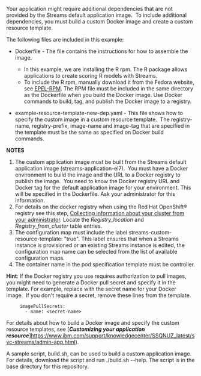 Your application might require additional dependencies that are not provided by the Streams default application image.  To include additional dependencies, you must build a custom Docker image and create a custom resource template. 

The following files are included in this example: 
- Dockerfile - The file contains the instructions for how to assemble the image.
  - In this example, we are installing the R rpm. The R package allows applications to create scoring R models with Streams. 
  - To include the R rpm, manually download it from the Fedora website, see [EPEL-RPM](https://dl.fedoraproject.org/pub/epel/epel-release-latest-7.noarch.rpm). The RPM file must be included in the same directory as the Dockerfile when you build the Docker image. Use Docker commands to build, tag, and publish the Docker image to a registry. 

- example-resource-template-new-dep.yaml - This file shows how to specify the custom image in a custom resource template.  The registry-name, registry-prefix, image-name and image-tag that are specified in the template must be the same as specified on Docker build commands. 

**NOTES** 
1. The custom application image must be built from the Streams default application image (streams-application-el7).  You must have a Docker environment to build the image and the URL to a Docker registry to publish the image.  You need to know the Docker registry URL and Docker tag for the default application image for your environment. This will be specified in the Dockerfile. Ask your administrator for this information.
2. For details on the docker registry when using the Red Hat OpenShift® registry see this step, [Collecting information about your cluster from your administrator](https://www.ibm.com/support/knowledgecenter/SSQNUZ_latest/cpd/install/svc-install-prep.html?view=kc$svc-install-prep__collect-info). Locate the _Registry_location_ and _Registry_from_cluster_ table entries.
3. The configuration map must include the label streams-custom-resource-template: "true". This label ensures that when a Streams instance is provisioned or an existing Streams instance is edited, the configuration map name can be selected from the list of available configuration maps.
4. The container name in the pod specification template must be controller.

**Hint**: If the Docker registry you use requires authorization to pull images, you might need to generate a Docker pull secret and specify it in the template. For example, replace <secret-name> with the secret name for your Docker image.  If you don't require a secret, remove these lines from the template.
  ```
     imagePullSecrets:
       - name: <secret-name>     
  ``` 

For details about how to build a Docker image and specify the custom resource templates, see [**_Customizing your application resource_**]https://www.ibm.com/support/knowledgecenter/SSQNUZ_latest/svc-streams/admin-app.html).

A sample script, build.sh, can be used to build a custom application image. For details, download the script and run ./build.sh --help. The script is in the base directory for this repository.

